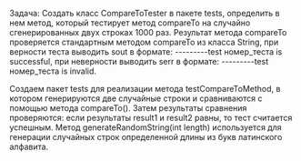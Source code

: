   Задача:
Создать класс CompareToTester в пакете tests, определить в нем метод, который тестирует метод compareTo на случайно сгенерированных двух строках 1000 раз. 
Результат метода compareTo проверяется стандартным методом compareTo из класса String, при верности теста выводить sout в формате: ---------test номер_теста is successful, 
при неверности выводить serr в формате: ---------test номер_теста is invalid.

Создаем пакет tests для реализации метода testCompareToMethod, в котором генерируются две случайные строки и сравниваются с помощью метода compareTo().
Затем результаты сравнения проверяются: если результаты result1 и result2 равны, то тест считается успешным.
Метод generateRandomString(int length) используется для генерации случайных строк определенной длины из букв латинского алфавита.

